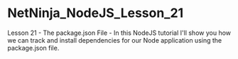 # NetNinja_NodeJS_Lesson_21
Lesson 21 - The package.json File - In this NodeJS tutorial I'll show you how we can track and install dependencies for our Node application using the package.json file.
